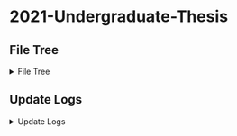 # 2021-Undergraduate-Thesis

## File Tree


<details>
<summary>File Tree</summary>

```
📦Undergraduate Thesis                      // root directory `~/`
 ┣ 📂design_analysis                       // [DIRECTORY] general encoding design analysis (w.r.t. bars, distances, etc.)
 ┃ ┣ 📂__deprecated__                     // [DIRECTORY] deprecated implementations (wrapped in ~/design_analysis/*.py) 
 ┃ ┃ ┣ 📜2_by_1_encoding_2_per_bar.py    // deprecated
 ┃ ┃ ┣ 📜2_by_4_encoding_2_per_bar.py    // deprecated
 ┃ ┃ ┣ 📜2_by_5_encoding_1_per_bar.py    // deprecated
 ┃ ┃ ┗ 📜max_distance_calculation.py     // deprecated
 ┃ ┣ 📜level_1_duplicate_check.py         // [class-oriented] check for possible duplicate sampling results of the level-1 encodings, by means of numerical simulation (iteratively select starting location values and/or sample points margin values) (with examples in `__main__`)
 ┃ ┗ 📜max_dist_cal.py                    // [class-oriented] general calculator for the theoretically-possible level-1/2 encoding maximum working ranges (with examples in `__main__`)
 ┣ 📂detection                             // [DIRECTORY] detection, which: (1) extract sample points that fall on the encoding-embedded traffic sign boards, out of the raw LiDAR point cloud data; and then (2) post-process to acquire a matrix-like binary representation that can be further used to complete the decoding operations. ([NOTE] unless specified, all scripts/settings are for sequence #1/#6, frame 320/321/322)
 ┃ ┣ 📂data_prep                          // [DIRECTORY] data preparation, i.e., to convert `.csv` files (exported from the `.pcap` LiDAR files through RoboSense RSView) to `.pcd` files and further to `.bin` files (shared by CYX) ([ALERT] some dependencies rely on `pcd2bin2` conda virtual environment on the 9991 server)
 ┃ ┃ ┣ 📂bin                             // [DIRECTORY] converted `.bin` files
 ┃ ┃ ┃ ┗ 📂seq60
 ┃ ┃ ┃ ┃ ┣ 📜seq60_00000__320.bin       // sequence #1/#6 (file `2021-10-27-19-11-43-RS-32-Data.pcap`, filename omitted below), frame 320
 ┃ ┃ ┃ ┃ ┣ 📜seq60_00000__321.bin       // sequence #1/#6, frame 321
 ┃ ┃ ┃ ┃ ┗ 📜seq60_00000__322.bin       // sequence #1/#6, frame 322
 ┃ ┃ ┣ 📂csv                              // [DIRECTORY] exported `.csv` files
 ┃ ┃ ┃ ┣ 📜2021-10-27-19-11-43-RS-32-Data (Frame 0320).csv
 ┃ ┃ ┃ ┣ 📜2021-10-27-19-11-43-RS-32-Data (Frame 0321).csv
 ┃ ┃ ┃ ┣ 📜2021-10-27-19-11-43-RS-32-Data (Frame 0322).csv
 ┃ ┃ ┃ ┗ 📜2021-10-27-19-11-43-RS-32-Data.pcap
 ┃ ┃ ┣ 📂seq60                            // [DIRECTORY] converted `.pcd` files
 ┃ ┃ ┃ ┣ 📜320.pcd                       // sequence #1/#6, frame 320
 ┃ ┃ ┃ ┣ 📜321.pcd                       // sequence #1/#6, frame 321
 ┃ ┃ ┃ ┗ 📜322.pcd                       // sequence #1/#6, frame 322
 ┃ ┃ ┣ 📜csv2trackerRes.sh                // bash script to execute on the 9991 server (just for reference)
 ┃ ┃ ┣ 📜loadtypicalCSV.py                // script to convert `.csv` to `.pcd` ([NOTE] check the floating point accuracy and intensity normalization operations)
 ┃ ┃ ┗ 📜pcd2bin.py                       // script to convert `.pcd` to `.bin` ([ALERT] some dependencies rely on `pcd2bin2` conda virtual environment on the 9991 server)
 ┃ ┗ 📂my_detection                        // [DIRECTORY] detection operations
 ┃ ┃ ┣ 📂data                             // data files
 ┃ ┃ ┃ ┣ 📜0001.pcd                      // can be ignored
 ┃ ┃ ┃ ┣ 📜seq60_00000__1-320.bin        // sequence #1/#6, frame 320
 ┃ ┃ ┃ ┣ 📜seq60_00000__1-321.bin        // sequence #1/#6, frame 320
 ┃ ┃ ┃ ┣ 📜seq60_00000__1-322.bin        // sequence #1/#6, frame 320
 ┃ ┃ ┃ ┣ 📜seq60_00000__3-268.bin        // sequence #3/#6 (file `2021-10-27-19-14-57-RS-32-Data.pcap`, filename omitted below), frame 268
 ┃ ┃ ┃ ┗ 📜seq60_00000__3-297.bin        // sequence #3/#6, frame 297
 ┃ ┃ ┣ 📂plot_binary                      // [DIRECTORY] scripts to plot the binarized matrix-like representation of the traffic sign board sample points
 ┃ ┃ ┃ ┣ 📜binarized-old.png             // old example figure
 ┃ ┃ ┃ ┣ 📜binarized.png                 // example figure
 ┃ ┃ ┃ ┣ 📜binary.npy                    // data of the example representation
 ┃ ┃ ┃ ┗ 📜plot_binary.py                // script
 ┃ ┃ ┣ 📂tests                            // [DIRECTORY] some test scripts (omitted in version control)
 ┃ ┃ ┃ ┣ 📜cluster_dbscan.py             // generate clusters in the raw LiDAR point cloud, by means of DBSCAN
 ┃ ┃ ┃ ┣ 📜cluster_euclidean.py          // [todo] [copied from web] generate clusters in the raw LiDAR point cloud, according to the euclidean distances between points
 ┃ ┃ ┃ ┣ 📜cluster_euclidean_kdtree.py   // [todo] [copied from web] generate clusters in the raw LiDAR point cloud, according to the euclidean distances between points and using KD-tree
 ┃ ┃ ┃ ┣ 📜plane_open3d.py               // fit a plane for the given points, using `open3d` APIs
 ┃ ┃ ┃ ┣ 📜plane_sklearn-1.py            // [todo] fit a plane for the given points, using `sklearn` APIs (approach 1)
 ┃ ┃ ┃ ┣ 📜plane_sklearn-2.py            // [todo] fit a plane for the given points, using `sklearn` APIs (approach 1)
 ┃ ┃ ┃ ┣ 📜points.npy                    // points (which can be generally regarded as all those fall on the encoding-embedded traffic sign) for plane fitting
 ┃ ┃ ┃ ┣ 📜points_on_board_2d_distribution.py
 ┃ ┃ ┃ ┃                                 // visualize the 2d-distribution (w.r.t. fit line) of the given points, with z-axis removed
 ┃ ┃ ┃ ┣ 📜points_on_board_3d_distribution.py
 ┃ ┃ ┃ ┃                                 // [todo] visualize the 3d-distribution (w.r.t. fit plane) of the given points
 ┃ ┃ ┃ ┣ 📜points_on_off_board.py        // scripts to check whether: (1) all off-board points are mapped to range image pixels `P`; (2) there exist some on-board points that map to each range image pixel `p \in P`
 ┃ ┃ ┃ ┣ 📜points_proj_dup_cnt.npy       // a matrix of a size the same as the range image, where each element is the number of points (in the raw point cloud) that are mapped to the range image pixel at the corresponding location
 ┃ ┃ ┃ ┣ 📜points_xyz_off_board.npy      // all off-board points (selected by empirical coordinates threshold criterions)
 ┃ ┃ ┃ ┣ 📜points_xyz_on_board.npy       // all on-board points (selected by empirical coordinates threshold criterions)
 ┃ ┃ ┃ ┣ 📜projection_example.py         // [todo] [copied from web] some seemingly-working plane projection codes
 ┃ ┃ ┃ ┣ 📜range_data.npy                // range image data
 ┃ ┃ ┃ ┣ 📜show_points_dup_cnt.py        // visualize the representing image of file `points_proj_dup_cnt.npy`
 ┃ ┃ ┃ ┗ 📜show_range_image.py           // visualize the representing range image of file `range_data.npy`
 ┃ ┃ ┣ 📂utils                            // [DIRECTORY] opne3d-oriented 3d point cloud visualization: reference scripts, setting files, etc.
 ┃ ┃ ┃ ┣ 📂pt_cloud_color_bar            // [DIRECTORY] images of the color bars used while visualizing point clouds by the intensity of each point
 ┃ ┃ ┃ ┣ 📜BV_1440.json                  // can be neglected
 ┃ ┃ ┃ ┣ 📜camera-plate.json             // camera settings (angle of view) used while visualizing traffic sign board points
 ┃ ┃ ┃ ┣ 📜camera_option-old.json        // can be neglected
 ┃ ┃ ┃ ┣ 📜camera_option.json            // camera settings (angle of view) used while visualizing the entire raw point cloud
 ┃ ┃ ┃ ┗ 📜open3d_view.py                // [copied from web] reference codes to: (1) create camera settings; (2) use existing camera settings
 ┃ ┃ ┣ 📜board_extractor.py               // scripts to extract all the sample points that fall on encoding-embedded traffic sign boards, out of the entire point cloud
 ┃ ┃ ┣ 📜data_loader.py                   // `.bin` point cloud file data loader 
 ┃ ┃ ┣ 📜do_extraction.py                 // entry scripts for the detection operations
 ┃ ┃ ┣ 📜plane_projection.py              // scripts to post-process the extracted points (that fall on the encoding-embedded traffic sign boards), so as to acquire the matrix-like binary representation
 ┃ ┃ ┣ 📜point_cloud_visualization.py     // utilities for visualizing point cloud data
 ┃ ┃ ┗ 📜test.py                          // can be ignored
 ┣ 📂environment                            // environment setting scripts for RoboSense LiDAR device
 ┃ ┣ 📜IP Settings.PNG                     // demonstration of the required static IP address settings
 ┃ ┣ 📜Restore IP Address to DHCP.bat      // scripts to restore static IP address to DHCP
 ┃ ┗ 📜Set IP Address.bat                  // set IP address to the required static one
 ┣ 📂simulation                             // [DIRECTORY] simulation: (1) traffic sign board contents => categorized (level-1/2/3) indices; (2) categorized indices => embedded encodings to be placed onto traffic sign boards of the corresponding shapes; (3) sample at different distances; (4) w.r.t. the sampled results, attempt to decode, so as to extract the corresponding traffic sign contents
 ┃ ┣ 📂analysis                             // [DIRECTORY] analyze sampling properties or encoding designs
 ┃ ┃ ┣ 📜advanced_property_search.py       // [todo] scripts to search for encoding designs with advanced properties
 ┃ ┃ ┣ 📜lidar_resolution_analysis.py      // scripts to analyze the line resolution of LiDAR at different distances
 ┃ ┃ ┣ 📜sample_cnt_analysis.py            // scripts to analyze the difference of the number of sample points that fall on each bar (more specifically, adjacent bars) of the encodings
 ┃ ┃ ┣ 📜sample_cnt_analysis__avg.png      // result image of `sample_cnt_analysis.py`: avergae difference
 ┃ ┃ ┣ 📜sample_cnt_analysis__cnt_cnt_cat.png
 ┃ ┃ ┣                                     // result image of `sample_cnt_analysis.py`: difference by value
 ┃ ┃ ┣ 📜sample_cnt_analysis__max.png      // result image of `sample_cnt_analysis.py`: maximum difference
 ┃ ┃ ┗ 📜sample_cnt_analysis__min.png      // result image of `sample_cnt_analysis.py`: minimum difference
 ┃ ┣ 📂data_v1                              // [DIRECTORY] VERSION-1 encoding schema of traffic sign board contents (i.e. contents => level-1/2/3 categorized indices)
 ┃ ┃ ┣ 📜classification.png                // Chinese traffic sign board classifications, from paper **Traffic-Sign Detection and Classification in the Wild__CVPR 2016*
 ┃ ┃ ┣ 📜constants.py                      // constants of the encoding schema
 ┃ ┃ ┗ 📜taffic_signs.py                   // [class-oriented] utilities of the encoding schema (with examples in `__main__`)
 ┃ ┣ 📂data_v2                              // [DIRECTORY] VERSION-2 encoding schema of traffic sign board contents (i.e. contents => level-1/2/3 categorized indices)
 ┃ ┃ ┣ 📜constants.py                      // constants of the encoding schema
 ┃ ┃ ┗ 📜taffic_signs.py                   // [class-oriented] utilities of the encoding schema (with examples in `__main__`)
 ┃ ┣ 📂encoding_v1_1                        // [DIRECTORY] [deprecated] VERSION-1-1 traffic sign board content indices => on-board embedded encodings
 ┃ ┃ ┣ 📜encode_v1_1.py                    // encoder scripts
 ┃ ┃ ┗ 📜__init__.py                       // to make it package alike
 ┃ ┣ 📂encoding_v1_2                        // [DIRECTORY] VERSION-1-2 traffic sign board content indices => on-board embedded encodings (3 levels)
 ┃ ┃ ┣ 📜decode_v1_2.py                    // decoder scripts
 ┃ ┃ ┣ 📜encode_v1_2.py                    // encoder scripts
 ┃ ┃ ┣ 📜pattern_v1_2.py                   // level-1 encoding patterns
 ┃ ┃ ┣ 📜substring_match_BM.py             // scripts for sub-string matching, by means of Boyer-Moore Algorithm
 ┃ ┃ ┗ 📜__init__.py                       // to make it package alike
 ┃ ┣ 📂encoding_v2_1                        // [DIRECTORY] [deprecated] VERSION-2-1 traffic sign board content indices => on-board embedded encodings (2 levels)
 ┃ ┃ ┣ 📜back_trace_min_ex.py              // minimum example of the back tracing method used in decoding
 ┃ ┃ ┣ 📜decode_v2_1_ver1.py               // decoder scripts version-1: can be ignored
 ┃ ┃ ┣ 📜decode_v2_1_ver2_0.py             // decoder scripts version-2-0: (1) brute force starting locations to extract points that fall on the encodings part only; (2) brute force starting locations to decode
 ┃ ┃ ┣ 📜decode_v2_1_ver2_1.py             // decoder scripts version-2-1: (1) back-trace to extract points that fall on the encodings part only; (2) brute force starting locations to decode
 ┃ ┃ ┣ 📜decode_v2_1_ver3.py               // decoder scripts version-3: (1) back-trace to extract points that fall on the encodings part only; (2) decode by the sample-point-to-binary-bit combining scehma deteremined by the back-tracing extraction results
 ┃ ┃ ┣ 📜encode_v2_1.py                    // encoder scripts
 ┃ ┃ ┣ 📜pattern_v2_1.py                   // level-1 encoding patterns
 ┃ ┃ ┣ 📜substring_match_BM.py             // scripts for sub-string matching, by means of Boyer-Moore Algorithm
 ┃ ┃ ┗ 📜__init__.py                       // to make it package alike
 ┃ ┣ 📂tests                                // [DIRECTORY] scripts to run simulations of all encoder & decoder implementation
 ┃ ┃ ┣ 📂canvas_img                        // [DIRECTORY] images of simulated traffic sign boards with embedded encodings
 ┃ ┃ ┃ ┣ 📜canvas_v1_1.png                // VERSION-1-1
 ┃ ┃ ┃ ┣ 📜canvas_v1_2.png                // VERSION-1-2
 ┃ ┃ ┃ ┣ 📜canvas_v2_1.png                // VERSION-2-1
 ┃ ┃ ┃ ┣ 📜canvas_v2_1__cir00.png         // VERSION-2-1: circle (without scaled height; without optimal height:width ratio)
 ┃ ┃ ┃ ┣ 📜canvas_v2_1__cir01.png         // VERSION-2-1: circle (without scaled height; with optimal height:width ratio)
 ┃ ┃ ┃ ┣ 📜canvas_v2_1__cir10.png         // VERSION-2-1: circle (with scaled height; without optimal height:width ratio)
 ┃ ┃ ┃ ┣ 📜canvas_v2_1__cir11.png         // VERSION-2-1: circle (with scaled height; with optimal height:width ratio)
 ┃ ┃ ┃ ┣ 📜canvas_v2_1__rect00.png        // VERSION-2-1: rectangle (without scaled height; without optimal height:width ratio)
 ┃ ┃ ┃ ┣ 📜canvas_v2_1__rect01.png        // VERSION-2-1: rectangle (without scaled height; with optimal height:width ratio)
 ┃ ┃ ┃ ┣ 📜canvas_v2_1__rect10.png        // VERSION-2-1: rectangle (with scaled height; without optimal height:width ratio)
 ┃ ┃ ┃ ┣ 📜canvas_v2_1__rect11.png        // VERSION-2-1: rectangle (with scaled height; with optimal height:width ratio)
 ┃ ┃ ┃ ┣ 📜canvas_v2_1__tri00.png         // VERSION-2-1: triangke (without scaled height; without optimal height:width ratio)
 ┃ ┃ ┃ ┣ 📜canvas_v2_1__tri01.png         // VERSION-2-1: triangke (without scaled height; with optimal height:width ratio)
 ┃ ┃ ┃ ┣ 📜canvas_v2_1__tri10.png         // VERSION-2-1: triangke (with scaled height; without optimal height:width ratio)
 ┃ ┃ ┃ ┗ 📜canvas_v2_1__tri11.png         // VERSION-2-1: triangke (with scaled height; with optimal height:width ratio)
 ┃ ┃ ┣ 📜plot_binary.py                    // sciipts to plot the given sample results (all as binary pits)
 ┃ ┃ ┣ 📜sample.npy                        // example sample results
 ┃ ┃ ┣ 📜sample_binarized.png              // plot of `sample.npy` by `plot_binary.py`
 ┃ ┃ ┣ 📜test_encoding_v1_1.py             // entry scripts of running simulation for encoding schema VERSION-1-1
 ┃ ┃ ┣ 📜test_encoding_v1_2.py             // entry scripts of running simulation for encoding schema VERSION-1-2
 ┃ ┃ ┣ 📜test_encoding_v2_1_ver1.py        // entry scripts of running simulation for encoding schema VERSION-2-1, using decoder version-1
 ┃ ┃ ┣ 📜test_encoding_v2_1_ver2_0.py      // entry scripts of running simulation for encoding schema VERSION-2-1, using decoder version-2-0
 ┃ ┃ ┣ 📜test_encoding_v2_1_ver2_1.py      // entry scripts of running simulation for encoding schema VERSION-2-1, using decoder version-2-1
 ┃ ┃ ┗ 📜test_encoding_v2_1_ver3.py        // entry scripts of running simulation for encoding schema VERSION-2-1, using decoder version-2
 ┃ ┣ 📂tests_plots                          // [DIRECTORY] simulation result plots
 ┃ ┃ ┣ 📂plots                             // [DIRECTORY] simulation result plots
 ┃ ┃ ┣ 📜draw.py                           // scripts to plot simulation results
 ┃ ┃ ┣ 📜raw_results-before avlid debug.txt// can be ignored, old results
 ┃ ┃ ┣ 📜raw_results.txt                   // simulation results of encoding schema VERSION-2-1, using deocder version-2-0 and version-2-1
 ┃ ┃ ┗ 📜raw_results_v3.txt                // simulation results of encoding schema VERSION-2-1, using deocder version-3
 ┃ ┣ 📜exceptions.py                        // scripts implementing exceptions that will possibly occur during decoding
 ┃ ┣ 📜lidar_points.py                      // [class-oriented] scripts simulating LiDAR sampling at different distances (with examples in `__main__`)
 ┃ ┣ 📜sign_boards.py                       // [class-oriented] scripts simulating placing encodings onto traffic sign boards (with examples in `__main__`)
 ┃ ┣ 📜test.py                              // can be ignored
 ┃ ┣ 📜utils.py                             // scripts implementing some utilities
 ┃ ┗ 📜visualization.py                     // [class-oriented] scripts implementing the visulaization of encoding-embedded traffic sign boards (with examples in `__main__`)    
 ┣ 📜.gitignore                              // git ignore file
 ┗ 📜README.md                               // readme file
```

</details>




## Update Logs

<details>
<summary>Update Logs</summary>

+ *Mon Jun 27 18:45:50 2022*:
    - **[DESCRIPTION]** rename `.bin` files & uodate `do_extraction.py` correspondingly
+ *Mon Jun 27 11:05:05 2022*:
    - **[DESCRIPTION]** in `plane_projection.py`: annotate visualization for plane fitting point removal
+ *Mon Jun 27 11:03:21 2022*:
    - **[DESCRIPTION]** in `plane_projection.py`: (1) add point removal for plane fitting; (2) bug fix: wrong points selection after statistical outlier removal
+ *Mon Jun 27 10:32:26 2022*:
    - **[DESCRIPTION]** in `plane_projection.py`: add on-off board points splitter as the very beggining
+ *Mon Jun 27 10:29:43 2022*:
    - **[DESCRIPTION]** in `board_extractor.py`: finish modifications: add visualization results of no-missing points
+ *Tue Jun 21 19:55:28 2022*:
    - **[DESCRIPTION]** in file `plane_projection.py`: some plane fitting attempts (not that successful)
+ *Tue Jun 21 19:50:50 2022*:
    - **[DESCRIPTION]** in file `plane_projection.py`: enable point cloud visualization, where points are colored by intensity values; some plane fitting attempts (not that successful)
+ *Tue Jun 21 19:47:52 2022*:
    - **[DESCRIPTION]** in file `board_extractor.py`: (1) [bug fix] fix missing 3D points corresponding to 2D clusters; (2) [visualization] add visualization at each step (colored by intensity). TODO: update visualization correspondingly
+ *Tue Jun 21 19:44:34 2022*:
    - **[DESCRIPTION]** in file `do_extraction.py`: modify filenames for data of different frames; modify raw data visualization by limiting the visible point cloud range to provide better observation for the test plate
+ *Tue Jun 21 19:42:46 2022*:
    - **[DESCRIPTION]** ignore `.pkl` files & remove previously added `extract_results.pkl`
+ *Tue Jun 21 19:29:52 2022*:
    - **[DESCRIPTION]** ignore `.pcap`, `.csv` files
+ *Tue Jun 21 11:15:10 2022*:
    - **[DESCRIPTION]** add more data: frame #320, #322
+ *Fri Jun 17 10:41:33 2022*:
    - **[DESCRIPTION]** update `.gitignore`: ignore test scripts in detection
+ *Mon Jun 13 14:48:49 2022*:
    - **[DESCRIPTION]** `in design_analysis/max_dist_cal.py`: add method `cal_dist_by_hw`, which calculate the maximum distance by the given bar height and width, regardless of the shape
+ *Mon Jun 13 10:57:07 2022*:
    - **[DESCRIPTION]** in `design_analysis/max_dist_cal.py`: add some default values
+ *Mon Jun 13 10:53:12 2022*:
    - **[DESCRIPTION]** in `design_analysis/max_dist_cal.py`: add some annotations
+ *Mon Jun 13 10:48:29 2022*:
    - **[DESCRIPTION]** in `design_analysis/max_dist_cal.py`: allow changing default sign board sizes; make bar height&width calculation method public
+ *Sat Jun 11 21:32:08 2022*:
    - **[DESCRIPTION]** finish max distance calculation: (1) calculation; (2) optimal ratio finder
+ *Sat Jun 11 16:42:37 2022*:
    - **[DESCRIPTION]** add deprecated files of design analysis
+ *Sat Jun 11 15:37:17 2022*:
    - **[DESCRIPTION]** finish max distance calculation. further todo: best height:width ratio finder
+ *Thu Jun 9 20:53:12 2022*:
    - **[DESCRIPTION]** init max distance calculation. todo: test, optimal ratio numerical validator
+ *Thu Jun 9 17:46:43 2022*:
    - **[DESCRIPTION]** add numerical simulation for possible duplicate sample results of level 1 sequences
+ *Mon Jun 13 14:48:49 2022*:
    - **[DESCRIPTION]** in `design_analysis/max_dist_cal.py`: add method `cal_dist_by_hw`, which calculate the maximum distance by the given bar height and width, regardless of the shape
+ *Mon Jun 13 10:57:07 2022*:
    - **[DESCRIPTION]** in `design_analysis/max_dist_cal.py`: add some default values
+ *Mon Jun 13 10:53:12 2022*:
    - **[DESCRIPTION]** in `design_analysis/max_dist_cal.py`: add some annotations
+ *Mon Jun 13 10:48:29 2022*:
    - **[DESCRIPTION]** in `design_analysis/max_dist_cal.py`: allow changing default sign board sizes; make bar height&width calculation method public
+ *Sat Jun 11 21:32:08 2022*:
    - **[DESCRIPTION]** finish max distance calculation: (1) calculation; (2) optimal ratio finder
+ *Sat Jun 11 16:42:37 2022*:
    - **[DESCRIPTION]** add deprecated files of design analysis
+ *Sat Jun 11 15:39:20 2022*:
    - **[DESCRIPTION]** remove local pole-localization repo clone
+ *Sat Jun 11 15:37:17 2022*:
    - **[DESCRIPTION]** finish max distance calculation. further todo: best height:width ratio finder
+ *Thu Jun 9 20:53:12 2022*:
    - **[DESCRIPTION]** init max distance calculation. todo: test, optimal ratio numerical validator
+ *Thu Jun 9 17:46:43 2022*:
    - **[DESCRIPTION]** add numerical simulation for possible duplicate sample results of level 1 sequences
+ *Mon Jun 6 20:07:10 2022*:
    - **[DESCRIPTION]** add binary sample result plot drawer
+ *Mon Jun 6 20:05:16 2022*:
    - **[DESCRIPTION]** add plot drawer: no titles + larger labels version, for circle-11X only
+ *Mon Jun 6 20:03:57 2022*:
    - **[DESCRIPTION]** adjust plot margin settings
+ *Mon Jun 6 20:01:29 2022*:
    - **[DESCRIPTION]** add decoder timer
+ *Mon Jun 6 19:56:59 2022*:
    - **[DESCRIPTION]** add binary results plotter
+ *Mon Jun 6 19:56:43 2022*:
    - **[DESCRIPTION]** slight directory updates: move color bars for point cloud visualization to `utils/pt_cloud_color_bar`
+ *Mon Jun 6 19:53:49 2022*:
    - **[DESCRIPTION]** add open3d camera settings for sign boards view only
+ *Mon Jun 6 19:49:37 2022*:
    - **[DESCRIPTION]** ignore `*.npy`
+ *Mon Jun 6 19:49:00 2022*:
    - **[DESCRIPTION]** add point cloud visualizer: point color by intensity
+ *Mon Jun 6 19:48:15 2022*:
    - **[DESCRIPTION]** add timer for the detection scripts
+ *Sat May 14 16:39:12 2022*:
    - **[DESCRIPTION]** Merge branch 'detection_pole'
+ *Sat May 14 16:34:32 2022*:
    - **[DESCRIPTION]** plane projection codes TO-BE-DEBUGGED
+ *Sat May 14 16:14:41 2022*:
    - **[DESCRIPTION]** in file `lidar_resolution_analysis.py`: change some settings for thesis writing
+ *Sun May 8 19:26:33 2022*:
    - **[DESCRIPTION]** board extraction: add camera options for the visualizer
+ *Sun May 8 19:26:07 2022*:
    - **[DESCRIPTION]** board extraction: finish the board extractor and useful visualizer
+ *Sun May 8 19:24:26 2022*:
    - **[DESCRIPTION]** board extraction: finish the data loader for `.bin` files
+ *Sun May 8 19:23:27 2022*:
    - **[DESCRIPTION]** finish data prep (scripts are run on server) & get the result `.pcd` and `.bin` files from the given `.csv` file
+ *Sun May 8 19:22:06 2022*:
    - **[DESCRIPTION]** finish pole-localization repo understanding
+ *Thu May 5 15:16:37 2022*:
    - **[DESCRIPTION]** init pole localization repo
+ *Thu May 5 15:07:09 2022*:
    - **[DESCRIPTION]** draw some plots
+ *Thu May 5 15:06:08 2022*:
    - **[DESCRIPTION]** update to-be-avoided indices & modify correspondingly
+ *Thu May 5 15:04:35 2022*:
    - **[DESCRIPTION]** finish decoder v3 for encoding v2.1
+ *Fri Apr 22 09:47:34 2022*:
    - **[DESCRIPTION]** init plot drawing scripts: in file `draw.py`, also update .gitignore to ignore `.txt` data files
+ *Fri Apr 22 09:42:46 2022*:
    - **[DESCRIPTION]** init decoder V2-ver3. decoder WORKFLOW: deocde by back trace
+ *Thu Apr 21 18:54:56 2022*:
    - **[DESCRIPTION]** slight updates in file `data_v2/constants.py`
+ *Wed Apr 20 18:29:59 2022*:
    - **[DESCRIPTION]** init & finish ver2-1 decoder & test scripts. detection in decoder: detect & slice by starting 0 in the first category_1 line
+ *Wed Apr 20 18:28:33 2022*:
    - **[DESCRIPTION]** rename ver2 decoder to ver2_0; add batch test runner in file `test_encoding_v2_1_ver2_0.py`; bug fix in file `decode_v2_1_ver2_0.py`: failed to remove bottom all-one lines, wrong calculation of maximum lines of sample points on the encoding part if scale height is used
+ *Sun Apr 17 21:57:28 2022*:
    - **[DESCRIPTION]** init encoding v2.1 ver3 decoder. decoder WORKFLOW: raw points -> decode by starting 0 to find patterns -> slice raw points -> iteratively decode
+ *Sun Apr 17 21:56:46 2022*:
    - **[DESCRIPTION]** add codes for avoid-divide-by-zero problem & round(0.5)=0/1 problem BUT NOT implemented (still remain annotated)
+ *Sun Apr 17 21:55:40 2022*:
    - **[DESCRIPTION]** test something in file `pattern_v2_1.py` BUT nothing is changed w.r.t. the general behaviour
+ *Sun Apr 17 21:52:51 2022*:
    - **[DESCRIPTION]** finish encoding v2.1 ver1 decoder debug for extremely bad accuracy at 10-30m: previously failed to remove above all-one lines, PLUS influence-unknown factors (hori starting loc range, round(0.5)=0/1, whether to stop once 1 pattern is found). decoder WORKFLOW: raw points -> iteratively decode to find patterns -> slice decoded points
+ *Sun Apr 17 21:50:14 2022*:
    - **[DESCRIPTION]** finish encoding-v2.1 ver2 decoder & part statistical tests: raw points -> iteratively decode to find patterns -> slice raw points -> iteratively decode
+ *Sun Apr 17 15:38:42 2022*:
    - **[DESCRIPTION]** add vert/hori step size settings in method `sample_at_distance()` in file `lidar_points.py`
+ *Thu Apr 14 15:59:34 2022*:
    - **[DESCRIPTION]** enable cnt delta swith, all ones switch
+ *Mon Apr 11 12:56:07 2022*:
    - **[DESCRIPTION]** slight plot labels updates, in file `sample_cnt_analysis.py`
+ *Sun Apr 10 18:49:11 2022*:
    - **[DESCRIPTION]** slight updates: add assertion that the number of bars is not ZERO, in method `decode_one_line()` in file utils.py
+ *Sun Apr 10 18:36:16 2022*:
    - **[DESCRIPTION]** slight error update for No-Zero-In-Sample-Points in method `decode()` in file `decode_v2_1.py`: change AssertionError to DecodeFailure
+ *Sun Apr 10 18:25:25 2022*:
    - **[DESCRIPTION]** [Tested] enable decoder for triangle & circle boards
+ *Sat Apr 9 17:35:49 2022*:
    - **[DESCRIPTION]** update encoding v2.1 test codes for more settings
+ *Sat Apr 9 14:46:15 2022*:
    - **[DESCRIPTION]** update to enable placing encodings onto triangle&circle traffic sign boards
+ *Sat Apr 9 14:44:53 2022*:
    - **[DESCRIPTION]** slight debug message updates
+ *Fri Apr 8 11:22:56 2022*:
    - **[DESCRIPTION]** add naive search codes for possible advanced properties, as in file: `advanced_property_search.py`
+ *Fri Apr 8 11:21:56 2022*:
    - **[DESCRIPTION]** move all analysis-related files to `~/simulation/analysis/`
+ *Fri Apr 8 10:19:16 2022*:
    - **[DESCRIPTION]** slight updates for scaled height test support
+ *Fri Apr 8 10:18:31 2022*:
    - **[DESCRIPTION]** bug fix in decode_v2_1.py: (1) iter hori starting point range, TO min(schema_width, margin); (2) is_complete info of tolerated results
+ *Fri Apr 8 10:17:02 2022*:
    - **[DESCRIPTION]** add analysis for the delta of the number of sampled points that fall into each bar, as in: `sample_cnt_analysis.py`
+ *Thu Apr 7 14:50:36 2022*:
    - **[DESCRIPTION]** finish encoding v2.1 (rectangle)
+ *Sun Apr 3 21:28:07 2022*:
    - **[DESCRIPTION]** lidar points sampling: slight debug message updates
+ *Sun Apr 3 21:20:08 2022*:
    - **[DESCRIPTION]** lidar points sampling: slight debug message updates
+ *Sun Apr 3 20:59:19 2022*:
    - **[DESCRIPTION]** encoding v2.1: finish draft version of the entire en/decoding&test, under the condition that a "overflowing" number of points (hori&vert) are sampled. TODO: fewer sampled points cases, different encoding height on the board
+ *Sun Apr 3 20:56:25 2022*:
    - **[FILES]**: [traffic_signs.py](./simulation/data_v2/traffic_signs.py)
    - **[DESCRIPTION]** fix bugs in data v2 `traffic_signs.py`: in method `get_sign_info_by_idx()`, "is_complete" info is missing in the returned results
+ *Sun Apr 3 20:55:17 2022*:
    - **[DESCRIPTION]** add newly-found TODO problems to v1.2 decoding
+ *Sun Apr 3 16:17:46 2022*:
    - **[DESCRIPTION]** fix message-printing bugs in data v2
+ *Sun Apr 3 15:14:55 2022*:
    - **[DESCRIPTION]** fix import bugs in data v2
+ *Sun Apr 3 15:12:47 2022*:
    - **[DESCRIPTION]** add encoding v2.1 (codes copied from v1.2); finish the encoding + pattern parts
+ *Fri Apr 1 10:27:20 2022*:
    - **[DESCRIPTION]** slight filenames updates for previously committed encoding designs version name changes
+ *Fri Apr 1 09:30:21 2022*:
    - **[DESCRIPTION]** add data_v2
+ *Fri Apr 1 09:25:48 2022*:
    - **[DESCRIPTION]** rename data encoding: data->data_v1
+ *Fri Apr 1 09:24:28 2022*:
    - **[DESCRIPTION]** rename encoding designs: v1->v1_1, v2->v1_2
+ *Fri Apr 1 09:15:04 2022*:
    - **[DESCRIPTION]** remove all codes in `test.py`
+ *Fri Apr 1 09:14:52 2022*:
    - **[DESCRIPTION]** statistical successful rate analysis
+ *Sun Mar 27 19:38:23 2022*:
    - **[DESCRIPTION]** almost finish V2 encoding: both encoding & decoding & test
+ *Sun Mar 27 19:37:43 2022*:
    - **[DESCRIPTION]** add some annotations
+ *Sun Mar 27 18:40:29 2022*:
    - **[DESCRIPTION]** add handlers of traffic signs (& add annotations): extract sign str info by category_1, category_2(local ref idx) and/or num indices
+ *Sun Mar 27 17:14:44 2022*:
    - **[DESCRIPTION]** modify LiDAR sampling: add location info, delete distance->margin functions; modify `test_encoding_v1.py` accordingly
+ *Sun Mar 27 17:11:05 2022*:
    - **[FILES]**: [exceptions.py](./simulation/exceptions.py)
    - **[DESCRIPTION]** finish `exceptions.py`: decode errors
+ *Wed Mar 16 23:35:36 2022*:
    - **[DESCRIPTION]** finish v2 encoding implementation
+ *Wed Mar 16 22:34:58 2022*:
    - **[DESCRIPTION]** slight updates: filename edit
+ *Wed Mar 16 22:34:25 2022*:
    - **[DESCRIPTION]** move encodings test scripts to `~/simulation/tests/`
+ *Wed Mar 16 18:12:49 2022*:
    - **[DESCRIPTION]** reformat data codes
+ *Wed Mar 16 17:49:52 2022*:
    - **[DESCRIPTION]** init v2 encoding
+ *Wed Mar 16 17:49:23 2022*:
    - **[FILES]**: [.gitignore](./.gitignore)
    - **[DESCRIPTION]** update .gitignore
+ *Wed Mar 16 17:48:53 2022*:
    - **[DESCRIPTION]** end of encoding v1
+ *Mon Mar 7 23:00:41 2022*:
    - **[FILES]**: [traffic_signs.py](./simulation/data_v1/taffic_signs.py)
    - **[DESCRIPTION]** rename class in `traffic_signs.py`: TrafficSigns to TrafficSignsData
+ *Mon Mar 7 23:00:32 2022*:
    - **[DESCRIPTION]** finish encoding v1
+ *Mon Mar 7 22:43:53 2022*:
    - **[DESCRIPTION]** change numbers on traffic signs to "discrete" distributions
+ *Mon Mar 7 21:53:35 2022*:
    - **[DESCRIPTION]** finish sampling the whole canvas; add several lines of annotation in visualization.py
+ *Mon Mar 7 20:53:34 2022*:
    - **[DESCRIPTION]** remove the "bright" color, which should be identical to that of the board
+ *Wed Mar 2 20:20:20 2022*:
    - **[DESCRIPTION]** add utils: degree <-> radian conversion
+ *Wed Mar 2 19:39:19 2022*:
    - **[DESCRIPTION]** something on lidar resolution analysis: line resolution w.r.t distance, angle resolution, sign size
+ *Tue Mar 1 13:00:04 2022*:
    - **[DESCRIPTION]** finish visualization codes: base "abstract-like" class, traffic sign boards
+ *Sun Feb 27 19:09:04 2022*:
    - **[DESCRIPTION]** finish encoding of the traffic signs (as "data")
+ *Sun Feb 27 15:15:03 2022*:
    - **[DESCRIPTION]** add environment setting bash scripts for LiDAR hardware
+ *Sun Feb 27 15:14:27 2022*:
    - **[FILES]**: [.gitignore](./.gitignore)  
    - **[DESCRIPTION]** add .gitignore
+ *Thu Jan 13 10:25:15 2022*:
    - **[DESCRIPTION]** Initial commit



</details>

